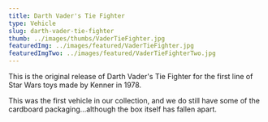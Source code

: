 ```yaml
---
title: Darth Vader's Tie Fighter
type: Vehicle
slug: darth-vader-tie-fighter
thumb: ../images/thumbs/VaderTieFighter.jpg
featuredImg: ../images/featured/VaderTieFighter.jpg
featuredImgTwo: ../images/featured/VaderTieFighterTwo.jpg
---
```


This is the original release of Darth Vader's Tie Fighter for the first line of Star Wars toys made by Kenner in 1978.

This was the first vehicle in our collection, and we do still have some of the cardboard packaging...although the box itself has fallen apart.


